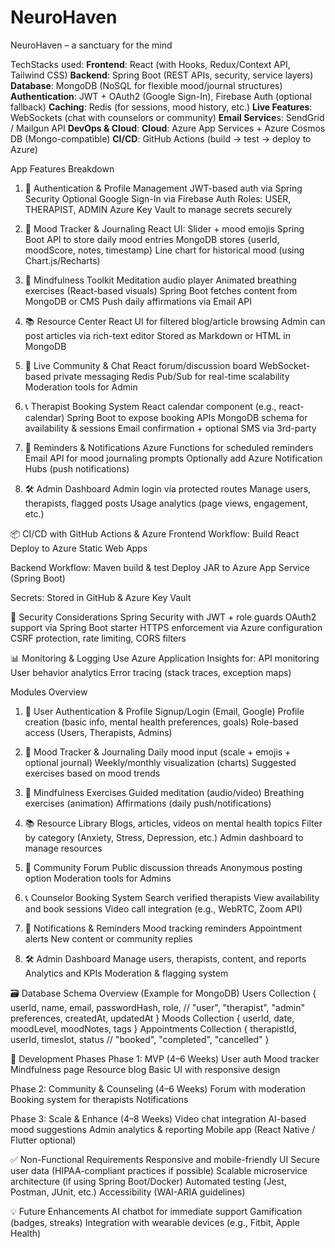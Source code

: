 # NeuroHaven
NeuroHaven – a sanctuary for the mind

TechStacks used:
**Frontend**: React (with Hooks, Redux/Context API, Tailwind CSS)
**Backend**: Spring Boot (REST APIs, security, service layers)
**Database**: MongoDB (NoSQL for flexible mood/journal structures)
**Authentication**: JWT + OAuth2 (Google Sign-In), Firebase Auth (optional fallback)
**Caching**: Redis (for sessions, mood history, etc.)
**Live Features**: WebSockets (chat with counselors or community)
**Email Service**s: SendGrid / Mailgun API
**DevOps & Cloud**:
  **Cloud**: Azure App Services + Azure Cosmos DB (Mongo-compatible)
  **CI/CD**: GitHub Actions (build → test → deploy to Azure)


App Features Breakdown
1. 👤 Authentication & Profile Management
JWT-based auth via Spring Security
Optional Google Sign-In via Firebase Auth
Roles: USER, THERAPIST, ADMIN
Azure Key Vault to manage secrets securely

2. 📅 Mood Tracker & Journaling
React UI: Slider + mood emojis
Spring Boot API to store daily mood entries
MongoDB stores {userId, moodScore, notes, timestamp}
Line chart for historical mood (using Chart.js/Recharts)

3. 🧘 Mindfulness Toolkit
Meditation audio player
Animated breathing exercises (React-based visuals)
Spring Boot fetches content from MongoDB or CMS
Push daily affirmations via Email API

4. 📚 Resource Center
React UI for filtered blog/article browsing
Admin can post articles via rich-text editor
Stored as Markdown or HTML in MongoDB

5. 💬 Live Community & Chat
React forum/discussion board
WebSocket-based private messaging
Redis Pub/Sub for real-time scalability
Moderation tools for Admin

6. 📞 Therapist Booking System
React calendar component (e.g., react-calendar)
Spring Boot to expose booking APIs
MongoDB schema for availability & sessions
Email confirmation + optional SMS via 3rd-party

7. 🔔 Reminders & Notifications
Azure Functions for scheduled reminders
Email API for mood journaling prompts
Optionally add Azure Notification Hubs (push notifications)

8. 🛠️ Admin Dashboard
Admin login via protected routes
Manage users, therapists, flagged posts
Usage analytics (page views, engagement, etc.)

📦 CI/CD with GitHub Actions & Azure
Frontend Workflow:
Build React
Deploy to Azure Static Web Apps

Backend Workflow:
Maven build & test
Deploy JAR to Azure App Service (Spring Boot)

Secrets: Stored in GitHub & Azure Key Vault

🔐 Security Considerations
Spring Security with JWT + role guards
OAuth2 support via Spring Boot starter
HTTPS enforcement via Azure configuration
CSRF protection, rate limiting, CORS filters

📊 Monitoring & Logging
Use Azure Application Insights for:
API monitoring
User behavior analytics
Error tracing (stack traces, exception maps)



Modules Overview
1. 👤 User Authentication & Profile
Signup/Login (Email, Google)
Profile creation (basic info, mental health preferences, goals)
Role-based access (Users, Therapists, Admins)

2. 📅 Mood Tracker & Journaling
Daily mood input (scale + emojis + optional journal)
Weekly/monthly visualization (charts)
Suggested exercises based on mood trends

3. 🧘 Mindfulness Exercises
Guided meditation (audio/video)
Breathing exercises (animation)
Affirmations (daily push/notifications)

4. 📚 Resource Library
Blogs, articles, videos on mental health topics
Filter by category (Anxiety, Stress, Depression, etc.)
Admin dashboard to manage resources

5. 💬 Community Forum
Public discussion threads
Anonymous posting option
Moderation tools for Admins

6. 📞 Counselor Booking System
Search verified therapists
View availability and book sessions
Video call integration (e.g., WebRTC, Zoom API)

7. 🔔 Notifications & Reminders
Mood tracking reminders
Appointment alerts
New content or community replies

8. 🛠️ Admin Dashboard
Manage users, therapists, content, and reports
Analytics and KPIs
Moderation & flagging system

🗃️ Database Schema Overview (Example for MongoDB)
Users Collection
{
  userId,
  name,
  email,
  passwordHash,
  role, // "user", "therapist", "admin"
  preferences,
  createdAt,
  updatedAt
}
Moods Collection
{
  userId,
  date,
  moodLevel,
  moodNotes,
  tags
}
Appointments Collection
{
  therapistId,
  userId,
  timeslot,
  status // "booked", "completed", "cancelled"
}

🚧 Development Phases
Phase 1: MVP (4–6 Weeks)
User auth
Mood tracker
Mindfulness page
Resource blog
Basic UI with responsive design

Phase 2: Community & Counseling (4–6 Weeks)
Forum with moderation
Booking system for therapists
Notifications

Phase 3: Scale & Enhance (4–8 Weeks)
Video chat integration
AI-based mood suggestions
Admin analytics & reporting
Mobile app (React Native / Flutter optional)

✅ Non-Functional Requirements
Responsive and mobile-friendly UI
Secure user data (HIPAA-compliant practices if possible)
Scalable microservice architecture (if using Spring Boot/Docker)
Automated testing (Jest, Postman, JUnit, etc.)
Accessibility (WAI-ARIA guidelines)

💡 Future Enhancements
AI chatbot for immediate support
Gamification (badges, streaks)
Integration with wearable devices (e.g., Fitbit, Apple Health)
